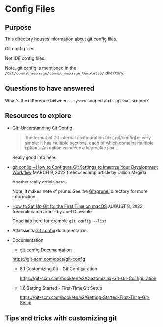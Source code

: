 # Config Files

## Purpose

This directory houses information about git config files.

Git config files.

Not IDE config files.

Note, git config is mentioned in the `/Git/commit_message/commit_message_templates/` directory.

## Questions to have answered

What's the difference between `--system` scoped and `--global` scoped?

## Resources to explore

- [Git: Understanding Git Config](https://mincong.io/2018/07/29/git-understanding-git-config/)

  > The format of Git internal configuration file (.git/config) is very simple: it has multiple sections, each of which contains multiple options. An option is indeed a key-value pair...

  Really good info here.

- [git config – How to Configure Git Settings to Improve Your Development Workflow](https://www.freecodecamp.org/news/git-config-how-to-configure-git-settings/) MARCH 9, 2022 freecodecamp article by Dillion Megida

  Another really article here.

  Note, it makes note of prune. See the [Git/prune/](https://github.com/JamieBort/LearningDirectory/tree/master/Git/prune) directory for more information.

- [How to Set Up Git for the First Time on macOS](https://www.freecodecamp.org/news/setup-git-on-mac/) AUGUST 8, 2022 freecodecamp article by Joel Olawanle

  Good info here for example `git config --list`

- Atlassian's [Git config](https://www.atlassian.com/git/tutorials/setting-up-a-repository/git-config) documentation.

- Documentation

  - git-config Documentation

  https://git-scm.com/docs/git-config

  - 8.1 Customizing Git - Git Configuration

    https://git-scm.com/book/en/v2/Customizing-Git-Git-Configuration

  - 1.6 Getting Started - First-Time Git Setup

    https://git-scm.com/book/en/v2/Getting-Started-First-Time-Git-Setup

## Tips and tricks with customizing git
